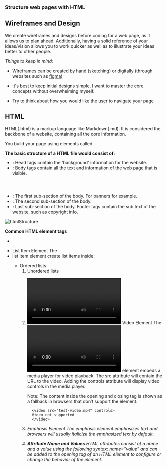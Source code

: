### Structure web pages with HTML

## Wireframes and Design

We create wireframes and designs before coding for a web page, as it allows us to plan ahead. Additionally, having a solid reference of your ideas/vision allows you to work quicker as well as to illustrate your ideas better to other people.

_Things to keep in mind:_

- Wireframes can be created by hand (sketching) or digitally (through websites such as [figma](https://www.figma.com/))

- It's best to keep initial designs simple, I want to master the core concepts without overwhelming myself.

- Try to think about how you would like the user to navigate your page

## HTML

HTML(.html) is a markup language like Markdown(.md). It is considered the backbone of a website, containing all the core information.

You build your page using elements called <tags>

**The basic structure of a HTML file would consist of:**

- **<head></head>:** Head tags contain the 'background' information for the website.
- **<body></body>:** Body tags contain all the text and information of the web page that is visible.
- **<header></header>:** The first sub-section of the body. For banners for example.
- **<main></main>:** The second sub-section of the body.
- **<footer></footer>:** Last sub-section of the body. Footer tags contain the sub text of the website, such as copyright info.

![htmlStructure](https://zellwk.com/images/2014/03/3-2.jpg)

**Common HTML element tags**

- **_<li>_** List Item Element
  The **_<li>_** list item element create list items inside:

  - Ordered lists <ol>
  - Unordered lists <ul>

- **_<video>_** Video Element
  The **_<video>_** element embeds a media player for video playback. The src attribute will contain the URL to the video. Adding the controls attribute will display video controls in the media player.

  Note: The content inside the opening and closing tag is shown as a fallback in browsers that don’t support the element.

        <video src="test-video.mp4" controls>
        Video not supported
        </video>

- **_<em>_** Emphasis Element
  The **_<em>_** emphasis element emphasizes text and browsers will usually italicize the emphasized text by default.

- **_Attribute Name and Values_**
  HTML attributes consist of a name and a value using the following syntax: name="value" and can be added to the opening tag of an HTML element to configure or change the behavior of the element.
  <elementName name="value"></elementName>

